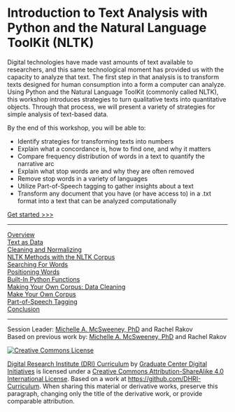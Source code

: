 # Introduction to Text Analysis with Python and the Natural Language ToolKit (NLTK)

Digital technologies have made vast amounts of text available to researchers, and this same technological moment has provided us with the capacity to analyze that text. The first step in that analysis is to transform texts designed for human consumption into a form a computer can analyze. Using Python and the Natural Language ToolKit (commonly called NLTK), this workshop introduces strategies to turn qualitative texts into quantitative objects. Through that process, we will present a variety of strategies for simple analysis of text-based data. 

By the end of this workshop, you will be able to:

- Identify strategies for transforming texts into numbers
- Explain what a concordance is, how to find one, and why it matters
- Compare frequency distribution of words in a text to quantify the narrative arc
- Explain what stop words are and why they are often removed
- Remove stop words in a variety of languages
- Utilize Part-of-Speech tagging to gather insights about a text
- Transform any document that you have (or have access to) in a .txt format into a text that can be analyzed computationally

[Get started >>>](sections/01-overview.md)  

-----

[Overview](sections/01-overview.md)  
[Text as Data](sections/02-text_as_data.md)  
[Cleaning and Normalizing](sections/03-data_cleaning.md)  
[NLTK Methods with the NLTK Corpus](sections/04-preparing.md)  
[Searching For Words](sections/05-searching.md)  
[Positioning Words](sections/06-positioning.md)  
[Built-In Python Functions](sections/07-built-in.md)  
[Making Your Own Corpus: Data Cleaning](sections/08-cleaning.md)  
[Make Your Own Corpus](sections/09-make_corpus.md)  
[Part-of-Speech Tagging](sections/10-pos_tagging.md)  
[Conclusion](sections/11-conclusion.md)  

-----

Session Leader: [Michelle A. McSweeney, PhD](http://www.michelleamcsweeney.com) and Rachel Rakov  
Based on previous work by: [Michelle A. McSweeney, PhD](http://www.michelleamcsweeney.com) and Rachel Rakov   

[![Creative Commons License](https://i.creativecommons.org/l/by-sa/4.0/88x31.png)](http://creativecommons.org/licenses/by-sa/4.0/)

[Digital Research Institute (DRI) Curriculum](http://purl.org/dc/terms/) by [Graduate Center Digital Initiatives](https://gcdi.commons.gc.cuny.edu/) is licensed under a [Creative Commons Attribution-ShareAlike 4.0 International License](http://creativecommons.org/licenses/by-sa/4.0/). Based on a work at <https://github.com/DHRI-Curriculum>. When sharing this material or derivative works, preserve this paragraph, changing only the title of the derivative work, or provide comparable attribution.
